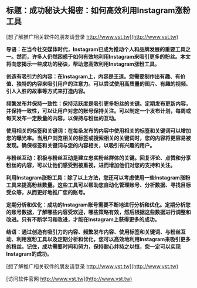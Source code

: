 ## **标题：成功秘诀大揭密：如何高效利用Instagram涨粉工具**

[想了解推广相关软件的朋友请登录 http://www.vst.tw](http://www.vst.tw)

**导语：在当今社交媒体时代，Instagram已成为推动个人和品牌发展的重要工具之一。然而，许多人仍然困惑于如何有效地利用Instagram来吸引更多的粉丝。本文将向您揭示一些成功的秘诀，帮助您高效利用Instagram涨粉工具。**

**创造有吸引力的内容：在Instagram上，内容是王道。您需要制作出有趣、有价值、独特的内容来吸引用户的注意力。可以尝试使用高质量的图片、有趣的视频、引人入胜的故事等方式来打造内容。**

**频繁发布并保持一致性：保持活跃度是吸引更多粉丝的关键。定期发布更新内容，并保持一致性，可以让用户对您的账号保持关注。可以制定一个发布计划，每周或每天发布一定数量的内容，以保持与粉丝的互动。**

**使用相关的标签和关键词：在每条发布的内容中使用相关的标签和关键词可以增加您的曝光率。当用户浏览相关的标签或搜索相关的关键词时，您的内容将更容易被发现。确保标签和关键词与您的内容相关，以吸引有兴趣的用户。**

**与粉丝互动：积极与粉丝互动是建立忠实粉丝群体的关键。回复评论、点赞和分享粉丝的内容，可以让他们感受到被重视，进而增加他们对您的支持和关注。**

**利用Instagram涨粉工具：除了以上方法，您还可以考虑使用一些Instagram涨粉工具来提高粉丝数量。这些工具可以帮助您自动化管理账号、分析数据、寻找目标受众等，从而更好地推广您的账号。**

**定期分析和优化：成功的Instagram账号需要不断地进行分析和优化。定期分析您的账号数据，了解哪些内容受欢迎，哪些策略有效，然后根据这些数据进行调整和改进。只有不断学习和改进，才能在Instagram上获得更多的成功。**

**结语：通过创造有吸引力的内容、频繁发布内容、使用标签和关键词、与粉丝互动、利用涨粉工具以及定期分析和优化，您可以高效地利用Instagram来吸引更多的粉丝。记住，成功需要时间和努力，保持耐心并持之以恒，您一定可以实现Instagram的成功。**

[想了解推广相关软件的朋友请登录 http://www.vst.tw](http://www.vst.tw)


[访问软件官网 http://www.vst.tw](http://www.vst.tw)
